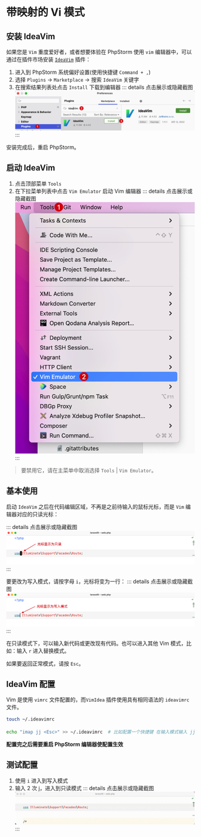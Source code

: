 # 带映射的 Vi 模式

## 安装 IdeaVim

如果您是 `Vim` 重度爱好者，或者想要体验在 PhpStorm 使用 `vim`
编辑器中，可以通过在插件市场安装 [`IdeaVim`](https://plugins.jetbrains.com/plugin/164-ideavim) 插件：

1. 进入到 PhpStorm 系统偏好设置(使用快捷键 `Command + ,`)
2. 选择 `Plugins` -> `Marketplace` -> 搜索 `IdeaVim` 关键字
3. 在搜索结果列表处点击 `Install` 下载到编辑器
   ::: details 点击展示或隐藏截图
   ![](./images/vi-mode-with-mappings/install-ideavim.png)
   :::

安装完成后，重启 PhpStorm。

## 启动 IdeaVim

1. 点击顶部菜单 `Tools`
2. 在下拉菜单列表中点击 `Vim Emulator` 启动 Vim 编辑器
   ::: details 点击展示或隐藏截图
   ![](./images/vi-mode-with-mappings/start-vim-editor.png)
   :::

> 要禁用它，请在主菜单中取消选择 `Tools` | `Vim Emulator`。

## 基本使用

启动 `IdeaVim` 之后在代码编辑区域，不再是之前待输入的鼠标光标，而是 `Vim` 编辑器对应的只读光标：

::: details 点击展示或隐藏截图
![](./images/vi-mode-with-mappings/readonly-course.png)
:::

要更改为写入模式，请按字母 `i`，光标将变为一行：
::: details 点击展示或隐藏截图
![](./images/vi-mode-with-mappings/insert-mode.png)
:::

在只读模式下，可以输入新代码或更改现有代码。也可以进入其他 Vim 模式，比如：输入 `r` 进入替换模式。

如果要返回正常模式，请按 `Esc`。

## IdeaVim 配置

Vim 是使用 `vimrc` 文件配置的，而`VimIdea` 插件使用具有相同语法的 `ideavimrc` 文件。

```bash
touch ~/.ideavimrc

echo "imap jj <Esc>" >> ~/.ideavimrc  # 比如配置一个快捷键 在输入模式输入 jj 则自动转换为只读模式 
```

**配置完之后需要重启 PhpStorm 编辑器使配置生效**

## 测试配置

1. 使用 `i` 进入到写入模式
2. 输入 2 次 j，进入到只读模式
   ::: details 点击展示或隐藏截图
   ![](./images/vi-mode-with-mappings/custom-vim-keymap-demo.gif)
   :::

